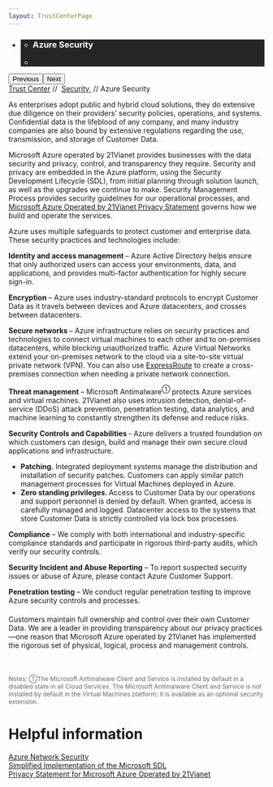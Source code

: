 ```yaml
---
layout: TrustCenterPage
---
```

<div class="row-fluid">
   <div class="span">
      <div>
         <div id="HeroWrapper" data-cols="1" data-view1="1" data-view2="1" data-view3="1" data-view4="1" class="row-fluid wider hero grid-container">
            <div class="span bp0-col-1-1 bp1-col-1-1 bp2-col-1-1 bp3-col-1-1">
               <div bi:type="slideshow" class="slideshow slideshow-hero hero" xmlns:bi="urn:schemas-microsoft-com:mscom:bi">
                  <ul bi:type="list" class="slides">
                     <li id="slide-1" bi:index="0" selectBi="">
                        <div class="heroitem light-foreground" bi:typea="heroitem">
                           <div class="media" bi:parenttitle="t1">
                              <a href="" bi:track="False" bi:titleflag="t1" bi:index="0">
                                 <div data-picture="" data-alt="You are in control of your data" data-disable-swap-below="">
                                    <div data-src="https://c.s-microsoft.com/en-us/CMSImages/MS_TrustCenter_Privacy_Header.jpg?version=dc9c5b9b-c334-7922-892a-15c2cd65053d"></div>
                                    <noscript></noscript>
                                 </div>
                              </a>
                           </div>
                           <div class="text" bi:type="cta">
                              <div class="text-container">
                                 <div class="box" style="background: rgba(0,0,0,.85); color: #FFFFFF;">
                                    <ul bi:type="list" class="headerCaption subpageHeaderCaption">
                                       <li class="box-title">
                                          <h3 class="box-title" bi:type="title" bi:title="t1" style="color: #FFFFFF;">Azure Security</h3>
                                       </li>
                                       <li class="box-actions box-description"><a target="_self" class="mscom-link" href=""></a></li>
                                    </ul>
                                 </div>
                              </div>
                           </div>
                        </div>
                     </li>
                  </ul>
                  <div class="navigation international" bi:track="false">
                     <div class="grid-container settop" data-title-text="Go To Slide "></div>
                  </div>
                  <div class="prev-next" bi:track="false"><button class="prev"><span class="icon-left" aria-hidden="true"></span><span class="screen-reader-text">Previous</span></button><button class="next"><span class="icon-right" aria-hidden="true"></span><span class="screen-reader-text">Next</span></button></div>
                  <div id="play-pause" class="play-pause" style="display:none">
                     <div class="pause"><button id="pauseButton" class="pause_button"><span class="icon-pause" aria-hidden="true"></span><span class="screen-reader-text">Pause</span></button></div>
                     <div class="play"><button id="playButton" class="play_button"><span class="icon-play" aria-hidden="true"></span><span class="screen-reader-text">Play</span></button></div>
                  </div>
               </div>
            </div>
         </div>
         <div id="BreadcrumbWrapper" data-cols="1" data-view1="1" data-view2="1" data-view3="1" data-view4="1" class="row-fluid grid-container mscom-grid-container breadcrumbs">
            <div class="span bp0-col-1-1 bp1-col-1-1 bp2-col-1-1 bp3-col-1-1"><a target="_self" class="mscom-link" href="../default.html">Trust Center</a> // 
               <a target="_self" class="mscom-link" href="../security/default.html">Security </a> // Azure Security
            </div>
         </div>
         <div id="ContentWrapper" data-cols="2" data-view1="1" data-view2="2" data-view3="2" data-view4="2" class="row-fluid subpageBody">
            <div class="span bp0-col-1-1 bp2-col-2-1 bp3-col-2-1 bp1-col-2-2">
               <p>As enterprises adopt public and hybrid cloud solutions, they do extensive due diligence on their providers’ security policies, operations, and systems. Confidential data is the lifeblood of any company, and many industry companies are also bound by extensive regulations regarding the use, transmission, and storage of Customer Data. 
               </p>
               <p>Microsoft Azure operated by 21Vianet provides businesses with the data security and privacy, control, and transparency they require. Security and privacy are embedded in the Azure platform, using the Security Development Lifecycle (SDL), from initial planning through solution launch, as well as the upgrades we continue to make. Security Management Process provides security guidelines for our operational processes, and <a target="_self" class="mscom-link" href="https://www.azure.cn/support/legal/privacy-statement/">Microsoft Azure Operated by 21Vianet Privacy Statement</a> governs how we build and operate the services.  </p>
               <p>Azure uses multiple safeguards to protect customer and enterprise data. These security practices and technologies include: </p>
                  <p><span><strong>Identity and access management </strong>  – Azure Active Directory helps ensure that only authorized users can access your environments, data, and applications, and provides multi-factor authentication for highly secure sign-in.</span></p>
                  <p><span><strong>Encryption</strong> – Azure uses industry-standard protocols to encrypt Customer Data as it travels between devices and Azure datacenters, and crosses between datacenters.</span></p>
                  <p><span><strong>Secure networks </strong>  – Azure infrastructure relies on security practices and technologies to connect virtual machines to each other and to on-premises datacenters, while blocking unauthorized traffic. Azure Virtual Networks extend your on-premises network to the cloud via a site-to-site virtual private network (VPN). You can also use <a target="_self" class="mscom-link" href="https://www.azure.cn/home/features/expressroute/">ExpressRoute</a> to create a cross-premises connection when needing a private network connection. </span></p>
                  <p><span><strong>Threat management</strong> – Microsoft Antimalware<sup style="font-size:12px">① </sup>protects Azure services and virtual machines. 21Vianet also uses intrusion detection, denial-of-service (DDoS) attack prevention, penetration testing, data analytics, and machine learning to constantly strengthen its defense and reduce risks. </span></p>
                  <p><span><strong>Security Controls and Capabilities </strong> - Azure delivers a trusted foundation on which customers can design, build and manage their own secure cloud applications and infrastructure.</span>
                      <ul>
                          <li><span><strong>Patching.</strong>  Integrated deployment systems manage the distribution and installation of security patches. Customers can apply similar patch management processes for Virtual Machines deployed in Azure.</span></li>
                          <li><span><strong>Zero standing privileges. </strong> Access to Customer Data by our operations and support personnel is denied by default. When granted, access is carefully managed and logged. Datacenter access to the systems that store Customer Data is strictly controlled via lock box processes.</span></li>
                      </ul>
                  </p>
                  <p><span><strong>Compliance</strong> – We comply with both international and industry-specific compliance standards and participate in rigorous third-party audits, which verify our security controls.</span></p>
                  <p><span><strong>Security Incident and Abuse Reporting</strong> – To report suspected security issues or abuse of Azure, please contact Azure Customer Support.</span></p>
                  <p><span><strong>Penetration testing</strong> – We conduct regular penetration testing to improve Azure security controls and processes.
                </span></p>
               <p style="margin-top:20px">Customers maintain full ownership and control over their own Customer Data. We are a leader in providing transparency about our privacy practices—one reason that Microsoft Azure operated by 21Vianet has implemented the rigorous set of physical, logical, process and management controls.</p>
               <p style="font-size:12px; color:#666666;margin-top: 50px;">Notes:  ①The Microsoft Antimalware Client and Service is installed by default in a disabled state in all Cloud Services. The Microsoft Antimalware Client and Service is not installed by default in the Virtual Machines platform; it is available as an optional security extension.</p>
              </div> 
            <div class="span bp0-col-1-1 bp2-col-2-1 bp3-col-2-1 bp1-col-2-2 bp0-clear bp1-clear">
               <div id="SideBarWrapper" data-cols="1" data-view1="1" data-view2="1" data-view3="1" data-view4="1" class="row-fluid">
                  <div id="HelpfulInformation" class="span bp0-col-1-1 bp1-col-1-1 bp2-col-1-1 bp3-col-1-1">
                     <h1>Helpful information</h1>
                     <label><a target="_self" class="mscom-link" href="https://wacnstorage.blob.core.chinacloudapi.cn/marketing-resource/documents/AzureNetworkSecurity_v3_Feb2015_CN_20151214.pdf">Azure Network Security</a></label><br/>
                     <label><a target="_self" class="mscom-link" href="../../file/Microsoft SDL 的简化实施.pdf">Simplified Implementation of the Microsoft SDL</a></label><br/>
                     <label><a target="_self" class="mscom-link" href="https://wacnstorage.blob.core.chinacloudapi.cn/marketing-resource/documents/Protecting_Data_and_Privacy_in_the_Cloud_CN_final20160125.pdf">Privacy Statement for Microsoft Azure Operated by 21Vianet</a></label><br/>
                  </div>
               </div>
            </div>
         </div>
      </div>
   </div>
</div>
<div class="row-fluid" data-view4="1" data-view3="1" data-view2="1" data-view1="1" data-cols="1">
   <div class="span bp0-col-1-1 bp1-col-1-1 bp2-col-1-1 bp3-col-1-1"></div>
</div>
